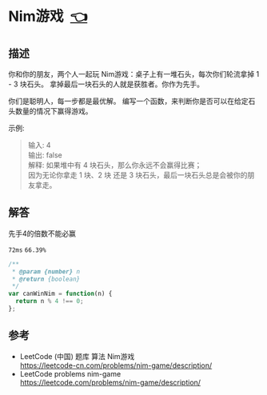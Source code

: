# <a id="nimGame"></a>Nim游戏&nbsp;&nbsp;[:point_left:][readme.problemSet.algorithm.nimGame] #

## 描述 ##


你和你的朋友，两个人一起玩 Nim游戏：桌子上有一堆石头，每次你们轮流拿掉 1 - 3 块石头。 拿掉最后一块石头的人就是获胜者。你作为先手。

你们是聪明人，每一步都是最优解。 编写一个函数，来判断你是否可以在给定石头数量的情况下赢得游戏。

示例:

> 输入: 4  
> 输出: false  
> 解释: 如果堆中有 4 块石头，那么你永远不会赢得比赛；  
> 因为无论你拿走 1 块、2 块 还是 3 块石头，最后一块石头总是会被你的朋友拿走。

## 解答 ##

先手4的倍数不能必赢

`72ms` `66.39%`

```javascript
/**
 * @param {number} n
 * @return {boolean}
 */
var canWinNim = function(n) {
  return n % 4 !== 0;
};
```

## 参考 ##

* LeetCode (中国) 题库 算法 Nim游戏  
  <https://leetcode-cn.com/problems/nim-game/description/>
* LeetCode problems nim-game  
  <https://leetcode.com/problems/nim-game/description/>

<!-- 链接 开始 -->
[readme.problemSet.algorithm.nimGame]: ../../README.md#problemSet.algorithm.nimGame "README"
<!-- 链接 结束 -->